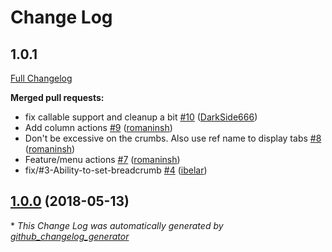 # Change Log

## 1.0.1

[Full Changelog](https://github.com/atk4/mastercrud/compare/1.0.0...HEAD)

**Merged pull requests:**

- fix callable support and cleanup a bit [\#10](https://github.com/atk4/mastercrud/pull/10) ([DarkSide666](https://github.com/DarkSide666))
- Add column actions [\#9](https://github.com/atk4/mastercrud/pull/9) ([romaninsh](https://github.com/romaninsh))
- Don't be excessive on the crumbs. Also use ref name to display tabs [\#8](https://github.com/atk4/mastercrud/pull/8) ([romaninsh](https://github.com/romaninsh))
- Feature/menu actions [\#7](https://github.com/atk4/mastercrud/pull/7) ([romaninsh](https://github.com/romaninsh))
- fix/\#3-Ability-to-set-breadcrumb [\#4](https://github.com/atk4/mastercrud/pull/4) ([ibelar](https://github.com/ibelar))

## [1.0.0](https://github.com/atk4/mastercrud/tree/1.0.0) (2018-05-13)


\* *This Change Log was automatically generated by [github_changelog_generator](https://github.com/skywinder/Github-Changelog-Generator)*
